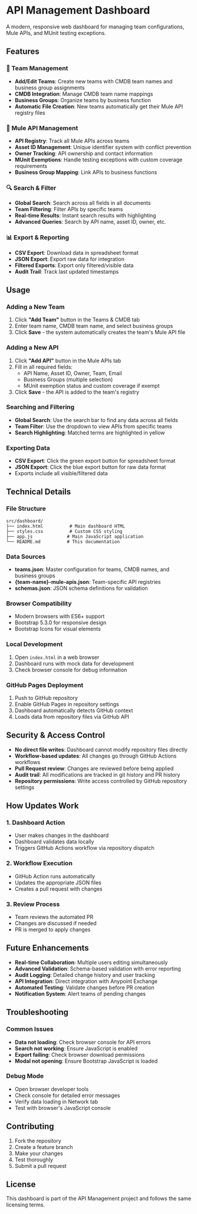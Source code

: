 # API Management Dashboard

A modern, responsive web dashboard for managing team configurations, Mule APIs, and MUnit testing exceptions.

## Features

### 🏢 Team Management
- **Add/Edit Teams**: Create new teams with CMDB team names and business group assignments
- **CMDB Integration**: Manage CMDB team name mappings
- **Business Groups**: Organize teams by business function
- **Automatic File Creation**: New teams automatically get their Mule API registry files

### 🔌 Mule API Management
- **API Registry**: Track all Mule APIs across teams
- **Asset ID Management**: Unique identifier system with conflict prevention
- **Owner Tracking**: API ownership and contact information
- **MUnit Exemptions**: Handle testing exceptions with custom coverage requirements
- **Business Group Mapping**: Link APIs to business functions

### 🔍 Search & Filter
- **Global Search**: Search across all fields in all documents
- **Team Filtering**: Filter APIs by specific teams
- **Real-time Results**: Instant search results with highlighting
- **Advanced Queries**: Search by API name, asset ID, owner, etc.

### 📊 Export & Reporting
- **CSV Export**: Download data in spreadsheet format
- **JSON Export**: Export raw data for integration
- **Filtered Exports**: Export only filtered/visible data
- **Audit Trail**: Track last updated timestamps

## Usage

### Adding a New Team
1. Click **"Add Team"** button in the Teams & CMDB tab
2. Enter team name, CMDB team name, and select business groups
3. Click **Save** - the system automatically creates the team's Mule API file

### Adding a New API
1. Click **"Add API"** button in the Mule APIs tab
2. Fill in all required fields:
   - API Name, Asset ID, Owner, Team, Email
   - Business Groups (multiple selection)
   - MUnit exemption status and custom coverage if exempt
3. Click **Save** - the API is added to the team's registry

### Searching and Filtering
- **Global Search**: Use the search bar to find any data across all fields
- **Team Filter**: Use the dropdown to view APIs from specific teams
- **Search Highlighting**: Matched terms are highlighted in yellow

### Exporting Data
- **CSV Export**: Click the green export button for spreadsheet format
- **JSON Export**: Click the blue export button for raw data format
- Exports include all visible/filtered data

## Technical Details

### File Structure
```
src/dashboard/
├── index.html          # Main dashboard HTML
├── styles.css          # Custom CSS styling
├── app.js             # Main JavaScript application
└── README.md          # This documentation
```

### Data Sources
- **teams.json**: Master configuration for teams, CMDB names, and business groups
- **{team-name}-mule-apis.json**: Team-specific API registries
- **schemas.json**: JSON schema definitions for validation

### Browser Compatibility
- Modern browsers with ES6+ support
- Bootstrap 5.3.0 for responsive design
- Bootstrap Icons for visual elements

### Local Development
1. Open `index.html` in a web browser
2. Dashboard runs with mock data for development
3. Check browser console for debug information

### GitHub Pages Deployment
1. Push to GitHub repository
2. Enable GitHub Pages in repository settings
3. Dashboard automatically detects GitHub context
4. Loads data from repository files via GitHub API

## Security & Access Control

- **No direct file writes**: Dashboard cannot modify repository files directly
- **Workflow-based updates**: All changes go through GitHub Actions workflows
- **Pull Request review**: Changes are reviewed before being applied
- **Audit trail**: All modifications are tracked in git history and PR history
- **Repository permissions**: Write access controlled by GitHub repository settings

## How Updates Work

### 1. **Dashboard Action**
- User makes changes in the dashboard
- Dashboard validates data locally
- Triggers GitHub Actions workflow via repository dispatch

### 2. **Workflow Execution**
- GitHub Action runs automatically
- Updates the appropriate JSON files
- Creates a pull request with changes

### 3. **Review Process**
- Team reviews the automated PR
- Changes are discussed if needed
- PR is merged to apply changes

## Future Enhancements

- **Real-time Collaboration**: Multiple users editing simultaneously
- **Advanced Validation**: Schema-based validation with error reporting
- **Audit Logging**: Detailed change history and user tracking
- **API Integration**: Direct integration with Anypoint Exchange
- **Automated Testing**: Validate changes before PR creation
- **Notification System**: Alert teams of pending changes

## Troubleshooting

### Common Issues
- **Data not loading**: Check browser console for API errors
- **Search not working**: Ensure JavaScript is enabled
- **Export failing**: Check browser download permissions
- **Modal not opening**: Ensure Bootstrap JavaScript is loaded

### Debug Mode
- Open browser developer tools
- Check console for detailed error messages
- Verify data loading in Network tab
- Test with browser's JavaScript console

## Contributing

1. Fork the repository
2. Create a feature branch
3. Make your changes
4. Test thoroughly
5. Submit a pull request

## License

This dashboard is part of the API Management project and follows the same licensing terms. 